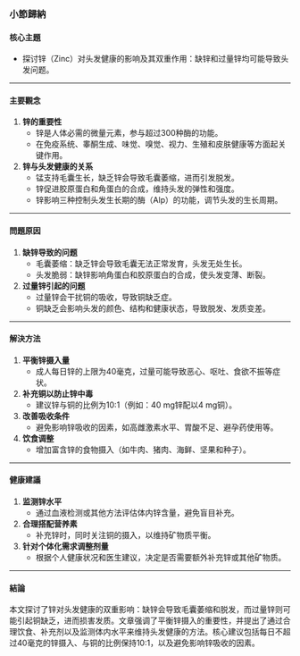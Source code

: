 ### 小節歸納

#### 核心主題  
- 探讨锌（Zinc）对头发健康的影响及其双重作用：缺锌和过量锌均可能导致头发问题。

---

#### 主要觀念  
1. **锌的重要性**  
   - 锌是人体必需的微量元素，参与超过300种酶的功能。
   - 在免疫系统、睾酮生成、味觉、嗅觉、视力、生殖和皮肤健康等方面起关键作用。  
2. **锌与头发健康的关系**  
   - 锰支持毛囊生长，缺乏锌会导致毛囊萎缩，进而引发脱发。  
   - 锌促进胶原蛋白和角蛋白的合成，维持头发的弹性和强度。  
   - 锌影响三种控制头发生长期的酶（Alp）的功能，调节头发的生长周期。

---

#### 問題原因  
1. **缺锌导致的问题**  
   - 毛囊萎缩：缺乏锌会导致毛囊无法正常发育，头发无处生长。  
   - 头发脆弱：缺锌影响角蛋白和胶原蛋白的合成，使头发变薄、断裂。  
2. **过量锌引起的问题**  
   - 过量锌会干扰铜的吸收，导致铜缺乏症。  
   - 铜缺乏会影响头发的颜色、结构和健康状态，导致脱发、发质变差。

---

#### 解決方法  
1. **平衡锌摄入量**  
   - 成人每日锌的上限为40毫克，过量可能导致恶心、呕吐、食欲不振等症状。  
2. **补充铜以防止锌中毒**  
   - 建议锌与铜的比例为10:1（例如：40 mg锌配以4 mg铜）。  
3. **改善吸收条件**  
   - 避免影响锌吸收的因素，如高雌激素水平、胃酸不足、避孕药使用等。  
4. **饮食调整**  
   - 增加富含锌的食物摄入（如牛肉、猪肉、海鲜、坚果和种子）。  

---

#### 健康建議  
1. **监测锌水平**  
   - 通过血液检测或其他方法评估体内锌含量，避免盲目补充。  
2. **合理搭配营养素**  
   - 补充锌时，同时关注铜的摄入，以维持矿物质平衡。  
3. **针对个体化需求调整剂量**  
   - 根据个人健康状况和医生建议，决定是否需要额外补充锌或其他矿物质。

---

#### 結論  
本文探讨了锌对头发健康的双重影响：缺锌会导致毛囊萎缩和脱发，而过量锌则可能引起铜缺乏，进而损害发质。文章强调了平衡锌摄入的重要性，并提出了通过合理饮食、补充剂以及监测体内水平来维持头发健康的方法。核心建议包括每日不超过40毫克的锌摄入、与铜的比例保持10:1，以及避免影响锌吸收的因素。